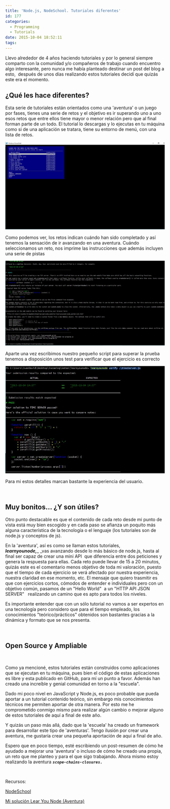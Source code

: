 ```yaml
---
title: 'Node.js, NodeSchool. Tutoriales diferentes'
id: 177
categories:
  - Programming
  - Tutorials
date: 2015-10-04 18:52:11
tags:
---
```


Llevo alrededor de 4 años haciendo tutoriales y por lo general siempre comparto con la comunidad y/o compañeros de trabajo cuando encuentro algo interesante, pero nunca me había planteado destinar un post del blog a esto,  después de unos días realizando estos tutoriales decidí que quizás este era el momento.

<!-- more -->

## ¿Qué les hace diferentes?

Esta serie de tutoriales están orientados como una 'aventura' o un juego por fases, tienes una serie de retos y el objetivo es ir superando uno a uno esos retos que entre ellos tiene mayor o menor relación pero que al final forman parte de un todo. El tutorial lo descargas y lo ejecutas en tu máquina como si de una aplicación se tratara, tiene su entorno de menú, con una lista de retos.

[![menu](/images/2015/10/menu.jpg)](/images/2015/10/menu.jpg)

Como podemos ver, los retos indican cuándo han sido completado y así tenemos la sensación de ir avanzando en una aventura. Cuándo seleccionamos un reto, nos imprime las instrucciones que además incluyen una serie de pistas

[![instrucciones](/images/2015/10/instrucciones.jpg)](/images/2015/10/instrucciones.jpg)

Aparte una vez escribimos nuestro pequeño script para superar la prueba tenemos a disposición unos test para verificar que el ejercicio es correcto

[![resultados](/images/2015/10/resultados.jpg)](/images/2015/10/resultados.jpg)

Para mi estos detalles marcan bastante la experiencia del usuario.

&nbsp;

## Muy bonitos... ¿Y son útiles?

Otro punto destacable es que el contenido de cada reto desde mi punto de vista está muy bien escogido y en cada paso se afianza un poquito más alguna característica de la tecnología o el lenguaje (los tutoriales son de node.js y conceptos de js).

En la 'aventura', así es como se llaman estos tutoriales, **_learnyounode,_**_ _vas avanzando desde lo más básico de node.js, hasta al final ser capaz de crear una mini API  que diferencia entre dos peticiones y genera la respuesta para ellas. Cada reto puede llevar de 15 a 20 minutos, quizás este es el comentario menos objetivo de toda mi valoración, puesto que el tiempo de cada ejercicio se verá afectado por nuestra experiencia, nuestra claridad en ese momento, etc. El mensaje que quiero trasmitir es que con ejercicios cortos, cómodos de entender e individuales pero con un objetivo común, pasamos de un "Hello World"  a un "HTTP API JSON SERVER"   realizando un camino que es apto para todos los niveles.

Es importante entender que con un sólo tutorial no vamos a ser expertos en una tecnología pero considero que para el tiempo empleado, los conocimientos "teórico/prácticos" obtenidos son bastantes gracias a la dinámica y formato que se nos presenta.

&nbsp;

## Open Source y Ampliable

&nbsp;

Como ya mencioné, estos tutoriales están construidos como aplicaciones que se ejecutan en tu máquina, pues bien el código de estas aplicaciones es libre y esta publicado en GitHub, para mí un punto a favor. Además han creado una increíble y genial comunidad en torno a la "escuela".

Dado mi poco nivel en JavaScript y Node.js, es poco probable que pueda aportar a un tutorial contenido teórico, sin embargo mis conocimientos técnicos me permiten aportar de otra manera. Por esto me he comprometido conmigo mismo para realizar algún cambio o mejorar alguno de estos tutoriales de aquí a final de este año.

Y quizás un paso más allá, dado que la 'escuela' ha creado un framework para desarrollar este tipo de 'aventuras'. Tengo ilusión por crear una aventura, me gustaría crear una pequeña aportación de aquí a final de año.

Espero que en poco tiempo, esté escribiendo un post-resumen de cómo he ayudado a mejorar una 'aventura' o incluso de cómo he creado una propia, un reto que me planteo y para el que sigo trabajando. Ahora mismo estoy realizando la aventura _**`scope-chains-closures.
`**_

&nbsp;

Recursos:

[NodeSchool](http://nodeschool.io)

[Mi solución Lear You Node (Aventura)](https://github.com/jdvr/learnyounode)

&nbsp;

&nbsp;